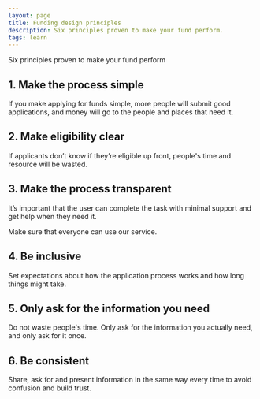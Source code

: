 ```yaml
---
layout: page
title: Funding design principles
description: Six principles proven to make your fund perform.
tags: learn
---
```


Six principles proven to make your fund perform

## 1. Make the process simple

If you make applying for funds simple, more people will submit good applications, and money will go to the people and places that need it.

## 2. Make eligibility clear

If applicants don’t know if they’re eligible up front, people's time and resource will be wasted.

## 3. Make the process transparent

It’s important that the user can complete the task with minimal support and get help when they need it.

Make sure that everyone can use our service.

## 4. Be inclusive

Set expectations about how the application process works and how long things might take.

## 5. Only ask for the information you need

Do not waste people's time. Only ask for the information you actually need, and only ask for it once.

## 6. Be consistent

Share, ask for and present information in the same way every time to avoid confusion and build trust.
